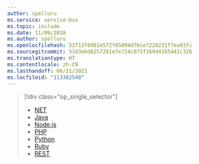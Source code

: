 ```yaml
---
author: spelluru
ms.service: service-bus
ms.topic: include
ms.date: 11/09/2018
ms.author: spelluru
ms.openlocfilehash: 52f13f6981e572f85094d76ce7228231f7ea93fc
ms.sourcegitcommit: 5163ebd8257281e7e724c072f169d4165441c326
ms.translationtype: HT
ms.contentlocale: zh-CN
ms.lasthandoff: 06/21/2021
ms.locfileid: "113302548"
---
```

> [!div class="op_single_selector"]
> * [NET](../service-bus-dotnet-get-started-with-queues.md)
> * [Java](../service-bus-java-how-to-use-queues.md)
> * [Node.js](../service-bus-nodejs-how-to-use-queues.md)
> * [PHP](../service-bus-php-how-to-use-queues.md)
> * [Python](../service-bus-python-how-to-use-queues.md)
> * [Ruby](https://github.com/Azure/azure-sdk-for-ruby)
> * [REST](../service-bus-dotnet-get-started-with-queues.md)
> 
>